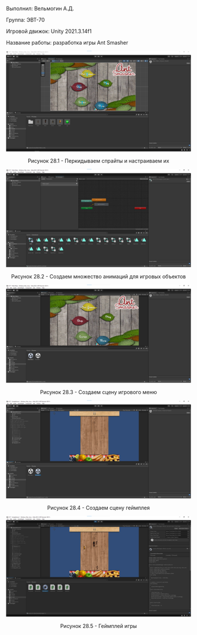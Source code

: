 <p align="left">
  Выполнил: Вельмогин А.Д.
  </p>
<p align="left"> Группа: ЭВТ-70
  </p>
<p align="left"> Игровой движок: Unity 2021.3.14f1
  </p>
<p align="left"> Название работы: разработка игры Ant Smasher
  </p>


<p align="center">
  <img src="1.png"/>
</p>


<p align="center">
Рисунок 28.1 - Перкидываем спрайты и настраиваем их 
</p>


<p align="center">
  <img src="2.png"/>
</p>


<p align="center">
Рисунок 28.2 - Создаем множество анимаций для игровых объектов 
</p>


<p align="center">
  <img src="3.png"/>
</p>


<p align="center">
Рисунок 28.3 - Создаем сцену игрового меню
</p>


<p align="center">
  <img src="4.png"/>
</p>


<p align="center">
Рисунок 28.4 - Создаем сцену геймплея 
</p>


<p align="center">
  <img src="5.png"/>
</p>


<p align="center">
Рисунок 28.5 - Геймплей игры
</p>
